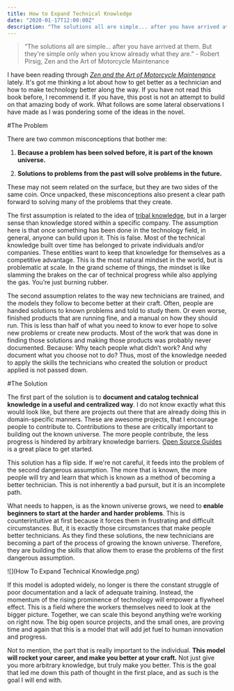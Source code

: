 ```yaml
---
title: How to Expand Technical Knowledge
date: "2020-01-17T12:00:00Z"
description: "The solutions all are simple... after you have arrived at them. But they're simple only when you know already what they are. - Robert Pirsig"
---
```


> “The solutions all are simple... after you have arrived at them. But they're simple only when you know already what they are.” - Robert Pirsig, Zen and the Art of Motorcycle Maintenance

I have been reading through [*Zen and the Art of Motorcycle Maintenance*](https://en.wikipedia.org/wiki/Zen_and_the_Art_of_Motorcycle_Maintenance) lately. It's got me thinking a lot about how to get better as a technician and how to make technology better along the way. If you have not read this book before, I recommend it. If you have, this post is not an attempt to build on that amazing body of work. What follows are some lateral observations I have made as I was pondering some of the ideas in the novel.

#The Problem

There are two common misconceptions that bother me:

1. **Because a problem has been solved before, it is part of the known universe.**

2. **Solutions to problems from the past will solve problems in the future.**

These may not seem related on the surface, but they are two sides of the same coin. Once unpacked, these misconceptions also present a clear path forward to solving many of the problems that they create.

The first assumption is related to the idea of [tribal knowledge](https://www.isixsigma.com/dictionary/tribal-knowledge/), but in a larger sense than knowledge stored within a specific company. The assumption here is that once something has been done in the technology field, in general, anyone can build upon it. This is false.
Most of the technical knowledge built over time has belonged to private individuals and/or companies. These entities want to keep that knowledge for themselves as a competitive advantage. This is the most natural mindset in the world, but is problematic at scale. In the grand scheme of things, the mindset is like slamming the brakes on the car of technical progress while also applying the gas. You’re just burning rubber.

The second assumption relates to the way new technicians are trained, and the models they follow to become better at their craft. Often, people are handed solutions to known problems and told to study them. Or even worse, finished products that are running fine, and a manual on how they should run. This is less than half of what you need to know to ever hope to solve new problems or create new products. Most of the work that was done in finding those solutions and making those products was probably never documented. Because: Why teach people what didn’t work? And why document what you choose not to do? Thus, most of the knowledge needed to apply the skills the technicians who created the solution or product applied is not passed down.

#The Solution

The first part of the solution is to **document and catalog technical knowledge in a useful and centralized way**. I do not know exactly what this would look like, but there are projects out there that are already doing this in domain-specific manners. These are awesome projects, that I encourage people to contribute to. Contributions to these are critically important to building out the known universe. The more people contribute, the less progress is hindered by arbitrary knowledge barriers. [Open Source Guides](https://opensource.guide/) is a great place to get started.

This solution has a flip side. If we're not careful, it feeds into the problem of the second dangerous assumption. The more that is known, the more people will try and learn that which is known as a method of becoming a better technician. This is not inherently a bad pursuit, but it is an incomplete path.

What needs to happen, is as the known universe grows, we need to **enable beginners to start at the harder and harder problems**. This is counterintuitive at first because it forces them in frustrating and difficult circumstances. But, it is exactly those circumstances that make people better technicians. As they find these solutions, the new technicians are becoming a part of the process of growing the known universe. Therefore, they are building the skills that allow them to erase the problems of the first dangerous assumption.

![](How To Expand Technical Knowledge.png)

If this model is adopted widely, no longer is there the constant struggle of poor documentation and a lack of adequate training. Instead, the momentum of the rising prominence of technology will empower a flywheel effect. This is a field where the workers themselves need to look at the bigger picture. Together, we can scale this beyond anything we’re working on right now. The big open source projects, and the small ones, are proving time and again that this is a model that will add jet fuel to human innovation and progress.

Not to mention, the part that is really important to the individual. **This model will rocket your career, and make you better at your craft.** Not just give you more arbitrary knowledge, but truly make you better. This is the goal that led me down this path of thought in the first place, and as such is the goal I will end with.
